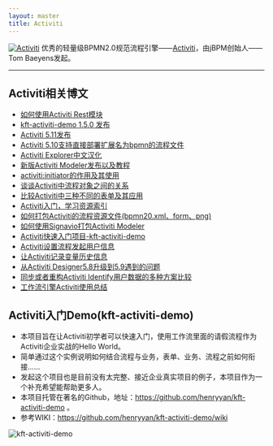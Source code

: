 ```yaml
---
layout: master
title: Activiti
---
```


<div>
	<a href="http://www.activiti.org" target="_blank"><img src="/images/activiti_logo.png" alt="Activiti" /></a>
	<span>优秀的轻量级BPMN2.0规范流程引擎——<a href="http://www.activiti.org" target="_blank">Activiti</a>，由jBPM创始人——Tom Baeyens发起。</span>
</div>
<hr />

<h2>Activiti相关博文</h2>
<ul>
    <li><a href="/activiti/2013/01/12/kft-activiti-demo-rest.html">如何使用Activiti Rest模块</a></li>
    <li><a href="/activiti/2012/12/15/kft-activiti-1-5-release.html">kft-activiti-demo 1.5.0 发布</a></li>
    <li><a href="/activiti/2012/12/05/activiti-5-11-release.html">Activiti 5.11发布</a></li>
    <li><a href="/activiti/2012/10/22/activiti-5.10-deploy-bpmn-directly.html">Activiti 5.10支持直接部署扩展名为bpmn的流程文件</a></li>
    <li><a href="/activiti/2012/09/30/activiti-explorer-i18n-for-chinese.html">Activiti Explorer中文汉化</a></li>
    <li><a href="/activiti/2012/09/30/new-version-of-activiti-modeler.html">新版Activiti Modeler发布以及教程</a></li>
    <li><a href="/activiti/2012/09/14/activiti-initiator.html">activiti:initiator的作用及其使用</a></li>
    <li><a href="/activiti/2012/08/09/activiti-objects.html">谈谈Activiti中流程对象之间的关系</a></li>
    <li><a href="/activiti/2012/08/05/diff-activiti-workflow-forms.html">比较Activiti中三种不同的表单及其应用</a></li>
    <li><a href="/activiti/2012/08/04/resources-index-of-learn-activiti.html">Activiti入门，学习资源索引</a></li>
    <li><a href="/activiti/2012/07/18/how-to-pack-process-resources.html">如何打包Activiti的流程资源文件(bpmn20.xml、form、png)</a></li>
    <li><a href="/activiti/2012/06/07/how-to-build-and-run-activiti-modeler-use-signavio.html">如何使用Signavio打包Activiti Modeler</a></li>
    <li><a href="/activiti/2012/05/26/kft-activiti-demo.html">Activiti快速入门项目-kft-activiti-demo</a></li>
    <li><a href="/activiti/2012/05/20/set-process-start-user.html">Activiti设置流程发起用户信息</a></li>
    <li><a href="/activiti/2012/05/18/let-activiti-record-variables-to-history.html">让Activiti记录变量历史信息</a></li>
    <li><a href="/activiti/2012/05/01/activiti-designer-5.8-to-5.9.html">从Activiti Designer5.8升级到5.9遇到的问题</a></li>
    <li><a href="/activiti/2012/04/23/synchronize-or-redesign-user-and-role-for-activiti.html">同步或者重构Activiti Identify用户数据的多种方案比较</a></li>
    <li><a href="/activiti/2012/03/22/workflow-activiti-action.html">工作流引擎Activiti使用总结</a></li>
</ul>

<h2>Activiti入门Demo(kft-activiti-demo)</h2>
<ul>
	<li>本项目旨在让Activiti初学者可以快速入门，使用工作流里面的请假流程作为Activiti企业实战的Hello World。</li>
	<li>简单通过这个实例说明如何结合流程与业务，表单、业务、流程之前如何衔接……</li>
	<li>发起这个项目也是目前没有太完整、接近企业真实项目的例子，本项目作为一个补充希望能帮助更多人。</li>
	<li>本项目托管在著名的Github，地址：<a href="https://github.com/henryyan/kft-activiti-demo">https://github.com/henryyan/kft-activiti-demo</a> 。</li>
	<li>参考WIKI：<a href="https://github.com/henryyan/kft-activiti-demo/wiki">https://github.com/henryyan/kft-activiti-demo/wiki</a> </li>
</ul>

<div>
	<img src="/files/2012/05/kft-activiti-demo.png" alt="kft-activiti-demo" />
</div>
